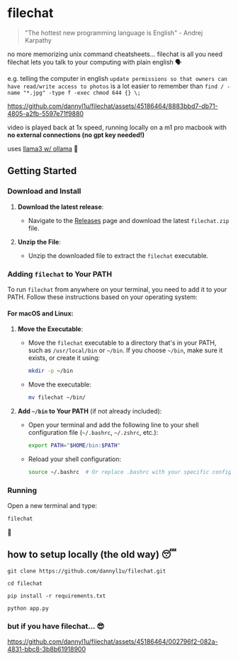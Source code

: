 # filechat

> "The hottest new programming language is English" - Andrej Karpathy

no more memorizing unix command cheatsheets... filechat is all you need  
filechat lets you talk to your computing with plain english 🗣️  

e.g. telling the computer in english `update permissions so that owners can have read/write access to photos` is a lot easier to remember than `find / -name "*.jpg" -type f -exec chmod 644 {} \;`

https://github.com/dannyl1u/filechat/assets/45186464/8883bbd7-db71-4805-a2fb-5597e71f9880

video is played back at 1x speed, running locally on a m1 pro macbook with **no external connections (no gpt key needed!)**

uses [llama3 w/ ollama](https://ollama.com/library/llama3) 🦙

## Getting Started

### Download and Install

1. **Download the latest release**:
   - Navigate to the [Releases](https://github.com/dannyl1u/filechat/releases) page and download the latest `filechat.zip` file.

2. **Unzip the File**:
   - Unzip the downloaded file to extract the `filechat` executable.

### Adding `filechat` to Your PATH

To run `filechat` from anywhere on your terminal, you need to add it to your PATH. Follow these instructions based on your operating system:

#### For macOS and Linux:

1. **Move the Executable**:
   - Move the `filechat` executable to a directory that's in your PATH, such as `/usr/local/bin` or `~/bin`. If you choose `~/bin`, make sure it exists, or create it using:
     ```bash
     mkdir -p ~/bin
     ```

   - Move the executable:
     ```bash
     mv filechat ~/bin/
     ```

2. **Add `~/bin` to Your PATH** (if not already included):
   - Open your terminal and add the following line to your shell configuration file (`~/.bashrc`, `~/.zshrc`, etc.):
     ```bash
     export PATH="$HOME/bin:$PATH"
     ```
   - Reload your shell configuration:
     ```bash
     source ~/.bashrc  # Or replace .bashrc with your specific config file
     ```

### Running

Open a new terminal and type:

```bash
filechat
```
🎉

## how to setup locally (the old way) 😴

`git clone https://github.com/dannyl1u/filechat.git`

`cd filechat`

`pip install -r requirements.txt`

`python app.py`

### but if you have filechat... 😎

https://github.com/dannyl1u/filechat/assets/45186464/002796f2-082a-4831-bbc8-3b8b61918900
